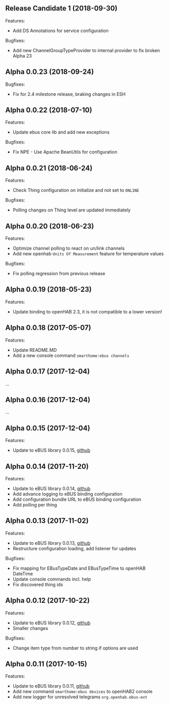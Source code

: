 ## Release Candidate 1 (2018-09-30)

Features:

  - Add DS Annotations for service configuration
  
Bugfixes:

  - Add new ChannelGroupTypeProvider to internal provider to fix broken Alpha 23
  
## Alpha 0.0.23 (2018-09-24)

Bugfixes:

  - Fix for 2.4 milestone release, braking changes in ESH
  
## Alpha 0.0.22 (2018-07-10)

Features:

  - Update ebus core lib and add new exceptions
  
Bugfixes:

  - Fix NPE - Use Apache BeanUtils for configuration

## Alpha 0.0.21 (2018-06-24)

Features:

  - Check Thing configuration on initialize and not set to ``ONLINE``
  
Bugfixes:

  - Polling changes on Thing level are updated immediately

  
## Alpha 0.0.20 (2018-06-23)

Features:

  - Optimize channel polling to react on un/link channels
  - Add new openhab ``Units Of Measurement`` feature for temperature values

Bugfixes:

  - Fix polling regression from previous release
  
## Alpha 0.0.19 (2018-05-23)

Features:

  - Update binding to openHAB 2.3, it is not compatible to a lower version!
  
## Alpha 0.0.18 (2017-05-07)

Features:

  - Update README.MD
  - Add a new console command ``smarthome:ebus channels``
  
## Alpha 0.0.17 (2017-12-04)

...
  
## Alpha 0.0.16 (2017-12-04)

...
  
## Alpha 0.0.15 (2017-12-04)

Features:

  - Update to eBUS library 0.0.15, [github](https://github.com/csowada/ebus/tree/0.0.15)
  
## Alpha 0.0.14 (2017-11-20)

Features:

  - Update to eBUS library 0.0.14, [github](https://github.com/csowada/ebus/tree/0.0.14)
  - Add advance logging to eBUS binding configuration
  - Add configuration bundle URL to eBUS binding configuration
  - Add polling per thing
  
## Alpha 0.0.13 (2017-11-02)

Features:

  - Update to eBUS library 0.0.13, [github](https://github.com/csowada/ebus/tree/0.0.13)
  - Restructure configuration loading, add listener for updates
  
Bugfixes:

  - Fix mapping for EBusTypeDate and EBusTypeTime to openHAB DateTime
  - Update console commands incl. help
  - Fix discovered thing ids
 
## Alpha 0.0.12 (2017-10-22)

Features:

  - Update to eBUS library 0.0.12, [github](https://github.com/csowada/ebus/tree/0.0.12)
  - Smaller changes
  
Bugfixes:

  - Change item type from number to string if options are used
  
## Alpha 0.0.11 (2017-10-15)

Features:

  - Update to eBUS library 0.0.11, [github](https://github.com/csowada/ebus/tree/0.0.11)
  - Add new command ``smarthome:ebus devices`` to openHAB2 console
  - Add new logger for unresolved telegrams ``org.openhab.ebus-ext``